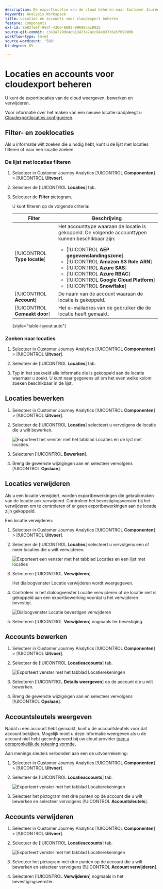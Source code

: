 ```yaml
---
description: De exportlocatie van de cloud beheren waar Customer Journey Analytics-gegevens kunnen worden verzonden
keywords: Analysis Workspace
title: Locaties en accounts voor cloudexport beheren
feature: Components
exl-id: 8e82fe6f-99df-4360-8693-99692aac002b
source-git-commit: c343a729de4cb13473a7acc04e837b5e5f69809b
workflow-type: tm+mt
source-wordcount: '508'
ht-degree: 0%

---
```


# Locaties en accounts voor cloudexport beheren

U kunt de exportlocaties van de cloud weergeven, bewerken en verwijderen.

Voor informatie over het maken van een nieuwe locatie raadpleegt u [Cloudexportlocaties configureren](/help/components/exports/cloud-export-locations.md).

## Filter- en zoeklocaties

Als u informatie wilt zoeken die u nodig hebt, kunt u de lijst met locaties filteren of naar een locatie zoeken.

### De lijst met locaties filteren

1. Selecteer in Customer Journey Analytics [!UICONTROL **Componenten**] > [!UICONTROL **Uitvoer**].

1. Selecteer de [!UICONTROL **Locaties**] tab.

1. Selecteer de **Filter** pictogram.

   <!-- add screenshot -->

   U kunt filteren op de volgende criteria:

   | Filter | Beschrijving |
   |---------|----------|
   | [!UICONTROL **Type locatie**]<!--should this be changed to Account type?--> | Het accounttype waaraan de locatie is gekoppeld. De volgende accounttypen kunnen beschikbaar zijn: <ul><li>[!UICONTROL **AEP gegevenslandingszone**]</li><li>[!UICONTROL **Amazon S3 Role ARN**]</li><li>[!UICONTROL **Azure SAS**]</li><li>[!UICONTROL **Azure RBAC**]</li><li>[!UICONTROL **Google Cloud Platform**]</li><li>[!UICONTROL **Snowflake**]</li></ul> |
   | [!UICONTROL **Account**] | De naam van de account waaraan de locatie is gekoppeld. |
   | [!UICONTROL **Gemaakt door**] | Het e-mailadres van de gebruiker die de locatie heeft gemaakt. |

   {style="table-layout:auto"}

### Zoeken naar locaties

1. Selecteer in Customer Journey Analytics [!UICONTROL **Componenten**] > [!UICONTROL **Uitvoer**].

1. Selecteer de [!UICONTROL **Locaties**] tab.

1. Typ in het zoekveld alle informatie die is gekoppeld aan de locatie waarnaar u zoekt. U kunt naar gegevens uit om het even welke kolom zoeken beschikbaar in de lijst.

## Locaties bewerken

1. Selecteer in Customer Journey Analytics [!UICONTROL **Componenten**] > [!UICONTROL **Uitvoer**].

1. Selecteer de [!UICONTROL **Locaties**] selecteert u vervolgens de locatie die u wilt bewerken.

   ![Exporteert het venster met het tabblad Locaties en de lijst met locaties.](assets/locations-edit.png)

1. Selecteren [!UICONTROL **Bewerken**].

1. Breng de gewenste wijzigingen aan en selecteer vervolgens [!UICONTROL **Opslaan**].

## Locaties verwijderen

Als u een locatie verwijdert, worden exportbewerkingen die gebruikmaken van de locatie ook verwijderd. Controleer het bevestigingsvenster bij het verwijderen om te controleren of er geen exportbewerkingen aan de locatie zijn gekoppeld.

Een locatie verwijderen:

1. Selecteer in Customer Journey Analytics [!UICONTROL **Componenten**] > [!UICONTROL **Uitvoer**].

1. Selecteer de [!UICONTROL **Locaties**] selecteert u vervolgens een of meer locaties die u wilt verwijderen.

   ![Exporteert een venster met het tabblad Locaties en een lijst met locaties](assets/locations-edit.png)

1. Selecteren [!UICONTROL **Verwijderen**].

   Het dialoogvenster Locatie verwijderen wordt weergegeven.

1. Controleer in het dialoogvenster Locatie verwijderen of de locatie niet is gekoppeld aan een exportbewerking voordat u het verwijderen bevestigt.

   ![Dialoogvenster Locatie bevestigen verwijderen](assets/delete-location-confirmation-dialog.png)

1. Selecteren [!UICONTROL **Verwijderen**] nogmaals ter bevestiging.

## Accounts bewerken

1. Selecteer in Customer Journey Analytics [!UICONTROL **Componenten**] > [!UICONTROL **Uitvoer**].

1. Selecteer de [!UICONTROL **Locatieaccounts**] tab.

   ![Exporteert venster met het tabblad Locatierekeningen](assets/account-add.png)

1. Selecteren [!UICONTROL **Details weergeven**] op de account die u wilt bewerken.

1. Breng de gewenste wijzigingen aan en selecteer vervolgens [!UICONTROL **Opslaan**].

## Accountsleutels weergeven

Nadat u een account hebt gemaakt, kunt u de accountsleutels voor dat account bekijken. Mogelijk moet u deze informatie weergeven als u de account niet hebt geconfigureerd bij uw cloud provider [toen u oorspronkelijk de rekening vormde](/help/components/exports/cloud-export-accounts.md).

Aan menings sleutels verbonden aan een de uitvoerrekening:

1. Selecteer in Customer Journey Analytics [!UICONTROL **Componenten**] > [!UICONTROL **Uitvoer**].

1. Selecteer de [!UICONTROL **Locatieaccounts**] tab.

   ![Exporteert venster met het tabblad Locatierekeningen](assets/account-add.png)

1. Selecteer het pictogram met drie punten op de account die u wilt bewerken en selecteer vervolgens [!UICONTROL **Accountsleutels**].

## Accounts verwijderen

1. Selecteer in Customer Journey Analytics [!UICONTROL **Componenten**] > [!UICONTROL **Uitvoer**].

1. Selecteer de [!UICONTROL **Locatieaccounts**] tab.

   ![Exporteert venster met het tabblad Locatierekeningen](assets/account-add.png)

1. Selecteer het pictogram met drie punten op de account die u wilt bewerken en selecteer vervolgens [!UICONTROL **Account verwijderen**].

1. Selecteren [!UICONTROL **Verwijderen**] nogmaals in het bevestigingsvenster.
